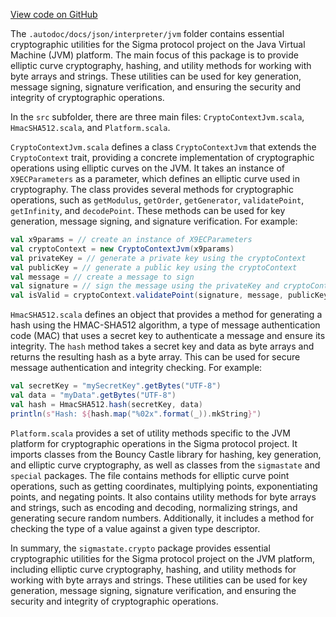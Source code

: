 [View code on GitHub](sigmastate-interpreterhttps://github.com/ScorexFoundation/sigmastate-interpreter/.autodoc/docs/json/interpreter/jvm)

The `.autodoc/docs/json/interpreter/jvm` folder contains essential cryptographic utilities for the Sigma protocol project on the Java Virtual Machine (JVM) platform. The main focus of this package is to provide elliptic curve cryptography, hashing, and utility methods for working with byte arrays and strings. These utilities can be used for key generation, message signing, signature verification, and ensuring the security and integrity of cryptographic operations.

In the `src` subfolder, there are three main files: `CryptoContextJvm.scala`, `HmacSHA512.scala`, and `Platform.scala`.

`CryptoContextJvm.scala` defines a class `CryptoContextJvm` that extends the `CryptoContext` trait, providing a concrete implementation of cryptographic operations using elliptic curves on the JVM. It takes an instance of `X9ECParameters` as a parameter, which defines an elliptic curve used in cryptography. The class provides several methods for cryptographic operations, such as `getModulus`, `getOrder`, `getGenerator`, `validatePoint`, `getInfinity`, and `decodePoint`. These methods can be used for key generation, message signing, and signature verification. For example:

```scala
val x9params = // create an instance of X9ECParameters
val cryptoContext = new CryptoContextJvm(x9params)
val privateKey = // generate a private key using the cryptoContext
val publicKey = // generate a public key using the cryptoContext
val message = // create a message to sign
val signature = // sign the message using the privateKey and cryptoContext
val isValid = cryptoContext.validatePoint(signature, message, publicKey) // verify the signature using the publicKey and cryptoContext
```

`HmacSHA512.scala` defines an object that provides a method for generating a hash using the HMAC-SHA512 algorithm, a type of message authentication code (MAC) that uses a secret key to authenticate a message and ensure its integrity. The `hash` method takes a secret key and data as byte arrays and returns the resulting hash as a byte array. This can be used for secure message authentication and integrity checking. For example:

```scala
val secretKey = "mySecretKey".getBytes("UTF-8")
val data = "myData".getBytes("UTF-8")
val hash = HmacSHA512.hash(secretKey, data)
println(s"Hash: ${hash.map("%02x".format(_)).mkString}")
```

`Platform.scala` provides a set of utility methods specific to the JVM platform for cryptographic operations in the Sigma protocol project. It imports classes from the Bouncy Castle library for hashing, key generation, and elliptic curve cryptography, as well as classes from the `sigmastate` and `special` packages. The file contains methods for elliptic curve point operations, such as getting coordinates, multiplying points, exponentiating points, and negating points. It also contains utility methods for byte arrays and strings, such as encoding and decoding, normalizing strings, and generating secure random numbers. Additionally, it includes a method for checking the type of a value against a given type descriptor.

In summary, the `sigmastate.crypto` package provides essential cryptographic utilities for the Sigma protocol project on the JVM platform, including elliptic curve cryptography, hashing, and utility methods for working with byte arrays and strings. These utilities can be used for key generation, message signing, signature verification, and ensuring the security and integrity of cryptographic operations.
